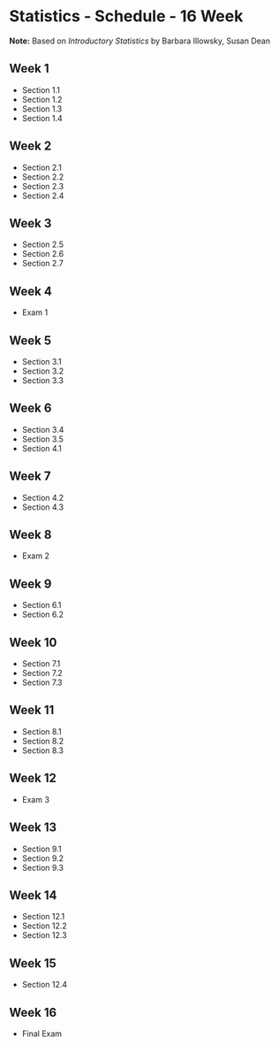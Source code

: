 # Statistics - Schedule - 16 Week

**Note:** Based on *Introductory Statistics* by Barbara Illowsky, Susan Dean

## Week 1

- Section 1.1
- Section 1.2
- Section 1.3
- Section 1.4

## Week 2

- Section 2.1
- Section 2.2
- Section 2.3
- Section 2.4

## Week 3

- Section 2.5
- Section 2.6
- Section 2.7

## Week 4

- Exam 1

## Week 5

- Section 3.1
- Section 3.2
- Section 3.3

## Week 6

- Section 3.4
- Section 3.5
- Section 4.1

## Week 7

- Section 4.2
- Section 4.3

## Week 8

- Exam 2

## Week 9

- Section 6.1
- Section 6.2

## Week 10

- Section 7.1
- Section 7.2
- Section 7.3

## Week 11

- Section 8.1
- Section 8.2
- Section 8.3

## Week 12

- Exam 3

## Week 13

- Section 9.1
- Section 9.2
- Section 9.3

## Week 14

- Section 12.1
- Section 12.2
- Section 12.3

## Week 15

- Section 12.4

## Week 16

- Final Exam